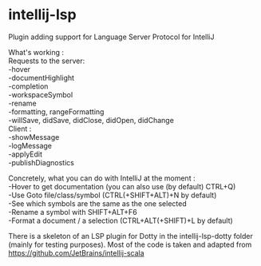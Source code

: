 # intellij-lsp
Plugin adding support for Language Server Protocol for IntelliJ     

What's working :      
Requests to the server:     
-hover     
-documentHighlight     
-completion     
-workspaceSymbol     
-rename     
-formatting, rangeFormatting    
-willSave, didSave, didClose, didOpen, didChange       
Client :      
-showMessage     
-logMessage    
-applyEdit    
-publishDiagnostics

Concretely, what you can do with IntelliJ at the moment :     
-Hover to get documentation (you can also use (by default) CTRL+Q)    
-Use Goto file/class/symbol (CTRL(+SHIFT+ALT)+N by default)    
-See which symbols are the same as the one selected    
-Rename a symbol with SHIFT+ALT+F6    
-Format a document / a selection (CTRL+ALT(+SHIFT)+L by default)


There is a skeleton of an LSP plugin for Dotty in the intellij-lsp-dotty folder (mainly for testing purposes). Most of the code is taken and adapted from https://github.com/JetBrains/intellij-scala
